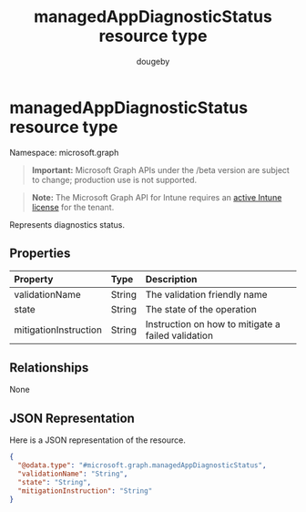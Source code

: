 ﻿---
title: "managedAppDiagnosticStatus resource type"
description: "Represents diagnostics status."
author: "dougeby"
localization_priority: Normal
ms.prod: "intune"
doc_type: resourcePageType
---

# managedAppDiagnosticStatus resource type

Namespace: microsoft.graph

> **Important:** Microsoft Graph APIs under the /beta version are subject to change; production use is not supported.

> **Note:** The Microsoft Graph API for Intune requires an [active Intune license](https://go.microsoft.com/fwlink/?linkid=839381) for the tenant.

Represents diagnostics status.

## Properties

| Property              | Type   | Description                                        |
| :-------------------- | :----- | :------------------------------------------------- |
| validationName        | String | The validation friendly name                       |
| state                 | String | The state of the operation                         |
| mitigationInstruction | String | Instruction on how to mitigate a failed validation |

## Relationships

None

## JSON Representation

Here is a JSON representation of the resource.

<!-- {
  "blockType": "resource",
  "@odata.type": "microsoft.graph.managedAppDiagnosticStatus"
}
-->

```json
{
  "@odata.type": "#microsoft.graph.managedAppDiagnosticStatus",
  "validationName": "String",
  "state": "String",
  "mitigationInstruction": "String"
}
```
